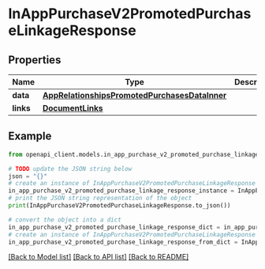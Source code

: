 # InAppPurchaseV2PromotedPurchaseLinkageResponse


## Properties

Name | Type | Description | Notes
------------ | ------------- | ------------- | -------------
**data** | [**AppRelationshipsPromotedPurchasesDataInner**](AppRelationshipsPromotedPurchasesDataInner.md) |  | 
**links** | [**DocumentLinks**](DocumentLinks.md) |  | 

## Example

```python
from openapi_client.models.in_app_purchase_v2_promoted_purchase_linkage_response import InAppPurchaseV2PromotedPurchaseLinkageResponse

# TODO update the JSON string below
json = "{}"
# create an instance of InAppPurchaseV2PromotedPurchaseLinkageResponse from a JSON string
in_app_purchase_v2_promoted_purchase_linkage_response_instance = InAppPurchaseV2PromotedPurchaseLinkageResponse.from_json(json)
# print the JSON string representation of the object
print(InAppPurchaseV2PromotedPurchaseLinkageResponse.to_json())

# convert the object into a dict
in_app_purchase_v2_promoted_purchase_linkage_response_dict = in_app_purchase_v2_promoted_purchase_linkage_response_instance.to_dict()
# create an instance of InAppPurchaseV2PromotedPurchaseLinkageResponse from a dict
in_app_purchase_v2_promoted_purchase_linkage_response_from_dict = InAppPurchaseV2PromotedPurchaseLinkageResponse.from_dict(in_app_purchase_v2_promoted_purchase_linkage_response_dict)
```
[[Back to Model list]](../README.md#documentation-for-models) [[Back to API list]](../README.md#documentation-for-api-endpoints) [[Back to README]](../README.md)


